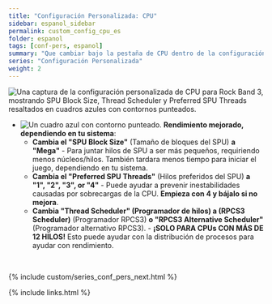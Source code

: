 ```yaml
---
title: "Configuración Personalizada: CPU"
sidebar: espanol_sidebar
permalink: custom_config_cpu_es
folder: espanol
tags: [conf-pers, espanol]
summary: "Que cambiar bajo la pestaña de CPU dentro de la configuración personalizada de RPCS3"
series: "Configuración Personalizada"
weight: 2
---
```


![Una captura de la configuración personalizada de CPU para Rock Band 3, mostrando SPU Block Size, Thread Scheduler y Preferred SPU Threads resaltados en cuadros azules con contornos punteados.](https://carlmylo.github.io/rb3-pc/images/cust/cpu.png "CPU")

* ![Un cuadro azul con contorno punteado.](https://carlmylo.github.io/rb3-pc/images/cust/smallblue.png "Cuadro azul") **Rendimiento mejorado, dependiendo en tu sistema**: 
	* **Cambia el "SPU Block Size"** (Tamaño de bloques del SPU) **a "Mega"** - Para juntar hilos de SPU a ser más pequeños, requiriendo menos núcleos/hilos. También tardara menos tiempo para iniciar el juego, dependiendo en tu sistema.
	* **Cambia el "Preferred SPU Threads"** (Hilos preferidos del SPU) **a "1", "2", "3", or "4"** - Puede ayudar a prevenir inestabilidades causadas por sobrecargas de la CPU. **Empieza con 4 y bájalo si no mejora**.
	- **Cambia "Thread Scheduler" (Programador de hilos) a (RPCS3 Scheduler)** (Programador RPCS3) **o "RPCS3 Alternative Scheduler"** (Programador alternativo RPCS3). - **¡SOLO PARA CPUs CON MÁS DE 12 HILOS!** Esto puede ayudar con la distribución de procesos para ayudar con rendimiento.

<br/>

{% include custom/series_conf_pers_next.html %}

{% include links.html %}